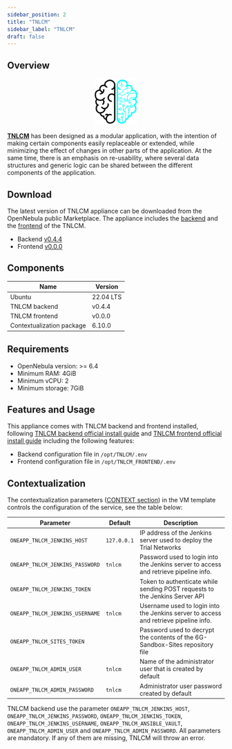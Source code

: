 ```yaml
---
sidebar_position: 2
title: "TNLCM"
sidebar_label: "TNLCM"
draft: false
---
```


## Overview

<p align="center">
  <a href="https://github.com/6G-SANDBOX/TNLCM"><img src="https://raw.githubusercontent.com/6G-SANDBOX/TNLCM/main/docs/images/logo.png" width="100" title="TNLCM"></img></a>
</p>

**[TNLCM](https://github.com/6G-SANDBOX/TNLCM)** has been designed as a modular application, with the intention of making certain components easily replaceable or extended, while minimizing the effect of changes in other parts of the application. At the same time, there is an emphasis on re-usability, where several data structures and generic logic can be shared between the different components of the application.

## Download

The latest version of TNLCM appliance can be downloaded from the OpenNebula public Marketplace. The appliance includes the [backend](https://github.com/6G-SANDBOX/TNLCM) and the [frontend](https://github.com/6G-SANDBOX/TNLCM_FRONTEND) of the TNLCM.

- Backend [v0.4.4](https://marketplace.mobilesandbox.cloud:9443/appliance/service_TNLCM)
- Frontend [v0.0.0](https://marketplace.mobilesandbox.cloud:9443/appliance/service_TNLCM)

## Components

| Name                      | Version    |
| ------------------------- | ---------- |
| Ubuntu                    | 22.04 LTS  |
| TNLCM backend             | v0.4.4     |
| TNLCM frontend            | v0.0.0     |
| Contextualization package | 6.10.0     |

## Requirements

* OpenNebula version: >= 6.4
* Minimum RAM: 4GiB
* Minimum vCPU: 2
* Minimum storage: 7GiB

## Features and Usage

This appliance comes with TNLCM backend and frontend installed, following [TNLCM backend official install guide](https://github.com/6G-SANDBOX/TNLCM?tab=readme-ov-file#rocket-getting-started-locally) and [TNLCM frontend official install guide](https://github.com/6G-SANDBOX/TNLCM_FRONTEND?tab=readme-ov-file#rocket-getting-started-locally) including the following features:

- Backend configuration file in `/opt/TNLCM/.env`
- Frontend configuration file in `/opt/TNLCM_FRONTEND/.env`

## Contextualization

The contextualization parameters ([CONTEXT section](https://docs.opennebula.io/stable/management_and_operations)) in the VM template controls the configuration of the service, see the table below:

| Parameter                            | Default        | Description                                                                          |
| ------------------------------------ | -------------- | ------------------------------------------------------------------------------------ |
| ``ONEAPP_TNLCM_JENKINS_HOST``        | ``127.0.0.1``  | IP address of the Jenkins server used to deploy the Trial Networks                   |
| ``ONEAPP_TNLCM_JENKINS_PASSWORD``    | ``tnlcm``      | Password used to login into the Jenkins server to access and retrieve pipeline info. |
| ``ONEAPP_TNLCM_JENKINS_TOKEN``       |                | Token to authenticate while sending POST requests to the Jenkins Server API          |
| ``ONEAPP_TNLCM_JENKINS_USERNAME``    | ``tnlcm``      | Username used to login into the Jenkins server to access and retrieve pipeline info. |
| ``ONEAPP_TNLCM_SITES_TOKEN``         |                | Password used to decrypt the contents of the 6G-Sandbox-Sites repository file        |
| ``ONEAPP_TNLCM_ADMIN_USER``          | ``tnlcm``      | Name of the administrator user that is created by default                            |
| ``ONEAPP_TNLCM_ADMIN_PASSWORD``      | ``tnlcm``      | Administrator user password created by default                                       |

TNLCM backend use the parameter ``ONEAPP_TNLCM_JENKINS_HOST``, ``ONEAPP_TNLCM_JENKINS_PASSWORD``, ``ONEAPP_TNLCM_JENKINS_TOKEN``, ``ONEAPP_TNLCM_JENKINS_USERNAME``, ``ONEAPP_TNLCM_ANSIBLE_VAULT``, ``ONEAPP_TNLCM_ADMIN_USER`` and ``ONEAPP_TNLCM_ADMIN_PASSWORD``. All parameters are mandatory. If any of them are missing, TNLCM will throw an error.